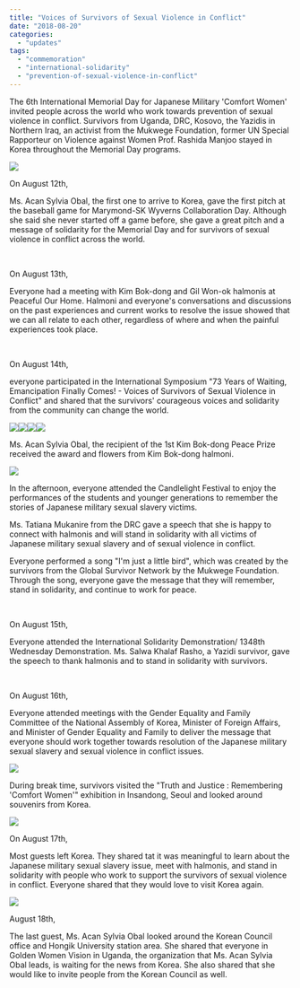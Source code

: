 ```yaml
---
title: "Voices of Survivors of Sexual Violence in Conflict"
date: "2018-08-20"
categories: 
  - "updates"
tags: 
  - "commemoration"
  - "international-solidarity"
  - "prevention-of-sexual-violence-in-conflict"
---
```


The 6th International Memorial Day for Japanese Military 'Comfort Women' invited people across the world who work towards prevention of sexual violence in conflict. Survivors from Uganda, DRC, Kosovo, the Yazidis in Northern Iraq, an activist from the Mukwege Foundation, former UN Special Rapporteur on Violence against Women Prof. Rashida Manjoo stayed in Korea throughout the Memorial Day programs.

[![](http://womenandwar.net/kr/wp-content/uploads/2018/10/1-5-300x225.jpg)](http://womenandwar.net/kr/wp-content/uploads/2018/10/1-5.jpg)

On August 12th,

Ms. Acan Sylvia Obal, the first one to arrive to Korea, gave the first pitch at the baseball game for Marymond-SK Wyverns Collaboration Day. Although she said she never started off a game before, she gave a great pitch and a message of solidarity for the Memorial Day and for survivors of sexual violence in conflict across the world.

 

On August 13th,

Everyone had a meeting with Kim Bok-dong and Gil Won-ok halmonis at Peaceful Our Home. Halmoni and everyone's conversations and discussions on the past experiences and current works to resolve the issue showed that we can all relate to each other, regardless of where and when the painful experiences took place.

 

On August 14th,

everyone participated in the International Symposium "73 Years of Waiting, Emancipation Finally Comes! - Voices of Survivors of Sexual Violence in Conflict" and shared that the survivors' courageous voices and solidarity from the community can change the world.

[![](http://womenandwar.net/kr/wp-content/uploads/2018/10/2-2-300x225.jpg)](http://womenandwar.net/kr/wp-content/uploads/2018/10/2-2.jpg)[![](http://womenandwar.net/kr/wp-content/uploads/2018/10/3-2-300x200.jpg)](http://womenandwar.net/kr/wp-content/uploads/2018/10/3-2.jpg)[![](http://womenandwar.net/kr/wp-content/uploads/2018/10/kimbokdong-pyeonghwasang-1-300x200.jpg)](http://womenandwar.net/kr/wp-content/uploads/2018/10/kimbokdong-pyeonghwasang-1.jpg)[![](http://womenandwar.net/kr/wp-content/uploads/2018/10/kimbokdong-pyeonghwasang-3-300x200.jpg)](http://womenandwar.net/kr/wp-content/uploads/2018/10/kimbokdong-pyeonghwasang-3.jpg)

Ms. Acan Sylvia Obal, the recipient of the 1st Kim Bok-dong Peace Prize received the award and flowers from Kim Bok-dong halmoni.

[![](http://womenandwar.net/kr/wp-content/uploads/2018/10/4-2-300x225.jpg)](http://womenandwar.net/kr/wp-content/uploads/2018/10/4-2.jpg)

In the afternoon, everyone attended the Candlelight Festival to enjoy the performances of the students and younger generations to remember the stories of Japanese military sexual slavery victims.

Ms. Tatiana Mukanire from the DRC gave a speech that she is happy to connect with halmonis and will stand in solidarity with all victims of Japanese military sexual slavery and of sexual violence in conflict.

Everyone performed a song "I'm just a little bird", which was created by the survivors from the Global Survivor Network by the Mukwege Foundation. Through the song, everyone gave the message that they will remember, stand in solidarity, and continue to work for peace.

 

On August 15th,

Everyone attended the International Solidarity Demonstration/ 1348th Wednesday Demonstration. Ms. Salwa Khalaf Rasho, a Yazidi survivor, gave the speech to thank halmonis and to stand in solidarity with survivors.

 

On August 16th,

Everyone attended meetings with the Gender Equality and Family Committee of the National Assembly of Korea, Minister of Foreign Affairs, and Minister of Gender Equality and Family to deliver the message that everyone should work together towards resolution of the Japanese military sexual slavery and sexual violence in conflict issues.

[![](http://womenandwar.net/kr/wp-content/uploads/2018/10/5-2-300x200.jpg)](http://womenandwar.net/kr/wp-content/uploads/2018/10/5-2.jpg)

During break time, survivors visited the "Truth and Justice : Remembering 'Comfort Women'" exhibition in Insandong, Seoul and looked around souvenirs from Korea.

[![](http://womenandwar.net/kr/wp-content/uploads/2018/10/6-2-300x225.jpg)](http://womenandwar.net/kr/wp-content/uploads/2018/10/6-2.jpg)

On August 17th,

Most guests left Korea. They shared tat it was meaningful to learn about the Japanese military sexual slavery issue, meet with halmonis, and stand in solidarity with people who work to support the survivors of sexual violence in conflict. Everyone shared that they would love to visit Korea again.

[![](http://womenandwar.net/kr/wp-content/uploads/2018/10/7-2-225x300.jpg)](http://womenandwar.net/kr/wp-content/uploads/2018/10/7-2.jpg)

August 18th,

The last guest, Ms. Acan Sylvia Obal looked around the Korean Council office and Hongik University station area. She shared that everyone in Golden Women Vision in Uganda, the organization that Ms. Acan Sylvia Obal leads, is waiting for the news from Korea. She also shared that she would like to invite people from the Korean Council as well.
